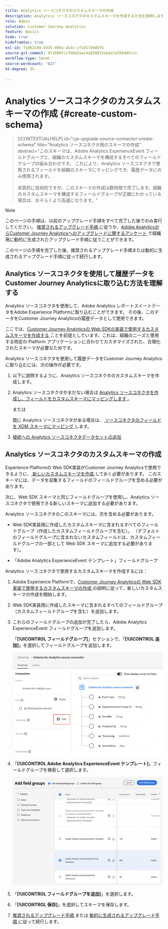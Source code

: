 ```yaml
---
title: Analytics ソースコネクタのカスタムスキーマの作成
description: Analytics ソースコネクタのカスタムスキーマを作成する方法を説明します
role: Admin
solution: Customer Journey Analytics
feature: Basics
hide: true
hidefromtoc: true
exl-id: fad62c04-b435-466a-ab3c-cf2d174ddbfb
source-git-commit: 971600fcc7d8a5aac4ad39812ab4a7af69d45ccc
workflow-type: tm+mt
source-wordcount: '627'
ht-degree: 3%

---
```


# Analytics ソースコネクタのカスタムスキーマの作成 {#create-custom-schema}

<!-- markdownlint-disable MD034 -->

>[!CONTEXTUALHELP]
>id="cja-upgrade-source-connector-create-schema"
>title="Analytics ソースコネクタ用のスキーマの作成"
>abstract="このスキーマは、Adobe Analytics ExperienceEvent フィールドグループと、組織のカスタムスキーマを構成するすべてのフィールドグループの組み合わせです。 これにより、Analytics ソースコネクタで使用されるフィールドを組織のスキーマにマッピングでき、履歴データにのみ使用されます。<br><br> 本質的に技術的ですが、このスキーマの作成は数時間で完了します。組織のカスタムスキーマを構成するフィールドグループが正確にわかっている場合は、おそらくより高速になります。"

<!-- markdownlint-enable MD034 -->

>[!NOTE]
> 
>このページの手順は、以前のアップグレード手順をすべて完了した後でのみ実行してください。 [ 推奨されるアップグレード手順 ](/help/getting-started/cja-upgrade/cja-upgrade-recommendations.md#recommended-upgrade-steps-for-most-organizations) に従うか、[Adobe AnalyticsからCustomer Journey Analyticsへのアップグレードに関するアンケート ](https://gigazelle.github.io/cja-ttv/) で組織用に動的に生成されたアップグレード手順に従うことができます。
>
>このページの手順を完了した後、推奨されるアップグレード手順または動的に生成されるアップグレード手順に従って続行します。

## Analytics ソースコネクタを使用して履歴データをCustomer Journey Analyticsに取り込む方法を理解する

Analytics ソースコネクタを使用して、Adobe Analytics レポートスイートデータをAdobe Experience Platformに取り込むことができます。 その後、このデータをCustomer Journey Analyticsの履歴データとして使用できます。

ここでは、[Customer Journey Analyticsの Web SDKの実装で使用するカスタムスキーマを作成する ](/help/getting-started/cja-upgrade/cja-upgrade-schema-create.md) ことを前提としています。これは、組織のニーズと使用する特定の Platform アプリケーションに合わせてカスタマイズされた、合理化されたスキーマが必要なためです。

Analytics ソースコネクタを使用して履歴データをCustomer Journey Analyticsに取り込むには、次の操作が必要です。

1. 以下に説明するように、Analytics ソースコネクタのカスタムスキーマを作成します。

1. Analytics ソースコネクタがまだない場合は [Analytics ソースコネクタを作成し、フィールドをカスタムスキーマにマッピングします ](/help/getting-started/cja-upgrade/cja-upgrade-source-connector.md)。

   または

   既に Analytics ソースコネクタがある場合は、[ ソースコネクタのフィールドを XDM スキーマにマッピング ](/help/getting-started/cja-upgrade/cja-upgrade-from-source-connector.md) します。

1. [接続への Analytics ソースコネクタデータセットの追加](/help/getting-started/cja-upgrade/cja-upgrade-source-connector-dataset.md)

## Analytics ソースコネクタのカスタムスキーマの作成

Experience Platformの Web SDK実装がCustomer Journey Analyticsで使用できるように、[ 新しいカスタムスキーマを作成 ](/help/getting-started/cja-upgrade/cja-upgrade-schema-create.md) しておく必要があります。 このスキーマには、データを収集するフィールドのフィールドグループを含める必要があります。

次に、Web SDK スキーマと同じフィールドグループを使用し、Analytics ソースコネクタで使用できる新しいスキーマに追加する必要があります。

Analytics ソースコネクタのこのスキーマには、次を含める必要があります。

* Web SDK実装用に作成したカスタムスキーマに含まれるすべてのフィールドグループ（作成したカスタムフィールドグループを含む）。 （デフォルトのフィールドグループに含まれないカスタムフィールドは、カスタムフィールドグループの一部として Web SDK スキーマに追加する必要があります）。

* 「Adobe Analytics ExperienceEvent テンプレート」フィールドグループ

Analytics ソースコネクタで使用するカスタムスキーマを作成するには：

1. Adobe Experience Platformで、[Customer Journey Analyticsの Web SDK実装で使用するカスタムスキーマの作成 ](/help/getting-started/cja-upgrade/cja-upgrade-schema-create.md) の説明に従って、新しいカスタムスキーマの作成を開始します。

1. Web SDK実装用に作成したスキーマに含まれるすべてのフィールドグループ（カスタムフィールドグループを含む）を追加します。

1. これらのフィールドグループの追加が完了したら、Adobe Analytics ExperienceEvent フィールドグループを追加します。

   「**[!UICONTROL フィールドグループ]**」セクションで、「**[!UICONTROL 追加]**」を選択してフィールドグループを追加します。

   ![ スキーマにフィールドグループを追加 ](assets/schema-add-field-group.png)

1. 「**[!UICONTROL Adobe Analytics ExperienceEvent テンプレート]**」フィールドグループを検索して選択します。

   ![Adobe Analytics ExperienceEvent フィールドグループの追加 ](assets/schema-experienceevent.png)

1. 「**[!UICONTROL フィールドグループを追加]**」を選択します。

1. 「**[!UICONTROL 保存]**」を選択してスキーマを保存します。

1. [ 推奨されるアップグレード手順 ](/help/getting-started/cja-upgrade/cja-upgrade-recommendations.md#recommended-upgrade-steps-for-most-organizations) または [ 動的に生成されるアップグレード手順 ](https://gigazelle.github.io/cja-ttv/) に従って続行します。
